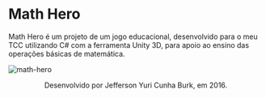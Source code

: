 # Math Hero
Math Hero é um projeto de um jogo educacional, desenvolvido para o meu TCC utilizando C# com a ferramenta Unity 3D, para apoio ao ensino das operações básicas de matemática. 

![math-hero](https://i.imgur.com/BZBx3Qh.png "Screenshot da primeira fase")
<p align="center">Desenvolvido por Jefferson Yuri Cunha Burk, em 2016.</p>
